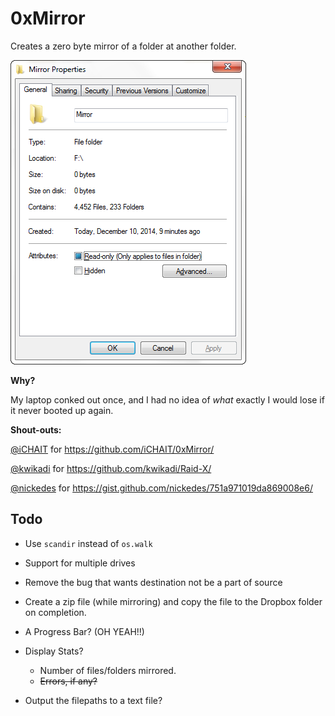 # 0xMirror

Creates a zero byte mirror of a folder at another folder.

![Properties](/0xMirror/Screenshot.png)

__Why?__

My laptop conked out once, and I had no idea of _what_ exactly I would lose if it never booted up again. 

__Shout-outs:__

[@iCHAIT](http://github.com/ichait/) for https://github.com/iCHAIT/0xMirror/

[@kwikadi](https://github.com/kwikadi/) for https://github.com/kwikadi/Raid-X/

[@nickedes](https://github.com/nickedes/) for https://gist.github.com/nickedes/751a971019da869008e6/

## <a name="todo"></a>Todo

* Use `scandir` instead of `os.walk`

* Support for multiple drives

* Remove the bug that wants destination not be a part of source

* Create a zip file (while mirroring) and copy the file to the Dropbox folder on completion. 

* A Progress Bar? (OH YEAH!!)

* Display Stats?
  * Number of files/folders mirrored. 
  * ~~Errors, if any?~~

* Output the filepaths to a text file?
